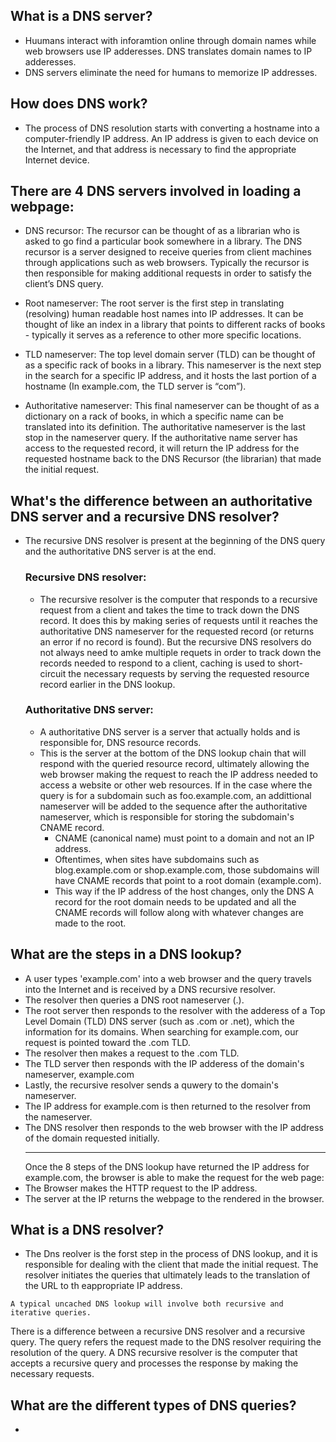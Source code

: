 ## What is a DNS server?
- Huumans interact with inforamtion online through domain names while web browsers use IP adderesses. DNS translates domain names to IP adderesses.
- DNS servers eliminate the need for humans to memorize IP addresses.

## How does DNS work?
- The process of DNS resolution starts with converting a hostname into a computer-friendly IP address. An IP address is given to each device on the Internet, and that address is necessary to find the appropriate Internet device.

## There are 4 DNS servers involved in loading a webpage:
- DNS recursor: The recursor can be thought of as a librarian who is asked to go find a particular book somewhere in a library. The DNS recursor is a server designed to receive queries from client machines through applications such as web browsers. Typically the recursor is then responsible for making additional requests in order to satisfy the client’s DNS query.

- Root nameserver: The root server is the first step in translating (resolving) human readable host names into IP addresses. It can be thought of like an index in a library that points to different racks of books - typically it serves as a reference to other more specific locations.

- TLD nameserver: The top level domain server (TLD) can be thought of as a specific rack of books in a library. This nameserver is the next step in the search for a specific IP address, and it hosts the last portion of a hostname (In example.com, the TLD server is “com”).

- Authoritative nameserver: This final nameserver can be thought of as a dictionary on a rack of books, in which a specific name can be translated into its definition. The authoritative nameserver is the last stop in the nameserver query. If the authoritative name server has access to the requested record, it will return the IP address for the requested hostname back to the DNS Recursor (the librarian) that made the initial request.

## What's the difference between an authoritative DNS server and a recursive DNS resolver?
- The recursive DNS resolver is present at the beginning of the DNS query and the authoritative DNS server is at the end.

    ### Recursive DNS resolver:
    - The recursive resolver is the computer that responds to a recursive request from a client and takes the time to track down the DNS record. It does this by making series of requests until it reaches the authoritative DNS nameserver for the requested record (or returns an error if no record is found). But the recursive DNS resolvers do not always need to amke multiple requets in order to track down the records needed to respond to a client, caching is used to short-circuit the necessary requests by serving the requested resource record earlier in the DNS lookup.
    
    ### Authoritative DNS server:
    - A authoritative DNS server is a server that actually holds and is responsible for, DNS resource records.
    - This is the server at the bottom of the DNS lookup chain that will respond with the queried resource record, ultimately allowing the web browser making the request to reach the IP address needed to access a website or other web resources. If in the case where the query is for a subdomain such as foo.example.com, an addittional nameserver will be added to the sequence after the authoritative nameserver, which is responsible for storing the subdomain's CNAME record.
        - CNAME (canonical name) must point to a domain and not an IP address.
        - Oftentimes, when sites have subdomains such as blog.example.com or shop.example.com, those subdomains will have CNAME records that point to a root domain (example.com).
        - This way if the IP address of the host changes, only the DNS A record for the root domain needs to be updated and all the CNAME records will follow along with whatever changes are made to the root.
    
## What are the steps in a DNS lookup?
- A user types 'example.com' into a web browser and the query travels into the Internet and is received by a DNS recursive resolver.
- The resolver then queries a DNS root nameserver (.).
- The root server then responds to the resolver with the adderess of a Top Level Domain (TLD) DNS server (such as .com or .net), which the information for its domains. When searching for example.com, our request is pointed toward the .com TLD.
- The resolver then makes a request to the .com TLD.
- The TLD server then responds with the IP adderess of the domain's nameserver, example.com
- Lastly, the recursive  resolver sends a quwery to the domain's nameserver.
- The IP address for example.com is then returned to the resolver from the nameserver.
- The DNS resolver then responds to the web browser with the IP address of the domain requested initially.
<br><hr>
Once the 8 steps of the DNS lookup have returned the IP address for example.com, the browser is able to make the request for the web page:
- The Browser makes the HTTP request to the IP address.
- The server at the IP returns the webpage to the rendered in the browser.

## What is a DNS resolver?
- The Dns reolver is the forst step in the process of DNS lookup, and it is responsible for dealing with the client that made the initial request. The resolver initiates the queries that ultimately leads to the translation of the URL to th eappropriate IP address.
```
A typical uncached DNS lookup will involve both recursive and iterative queries.
```
There is a difference between a recursive DNS resolver and a recursive query. The query refers the request made to the DNS resolver requiring the resolution of the query. A DNS recursive resolver is the computer that accepts a recursive query and processes the response by making the necessary requests.

## What are the different types of DNS queries?
- 